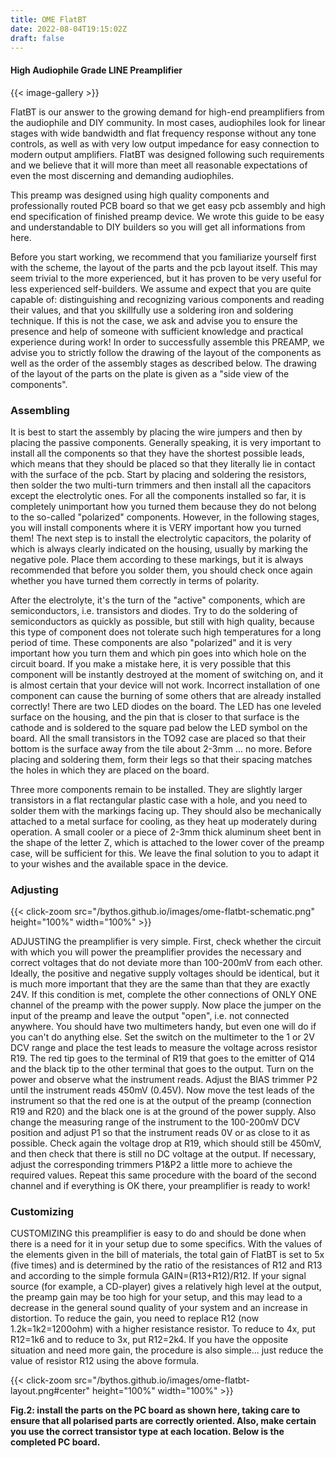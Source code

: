 ```yaml
---
title: OME FlatBT
date: 2022-08-04T19:15:02Z
draft: false
---
```

#### High Audiophile Grade LINE Preamplifier

{{< image-gallery >}}

FlatBT is our answer to the growing demand for high-end preamplifiers from the audiophile and DIY community. In most cases, audiophiles look for linear stages with wide bandwidth and flat frequency response without any tone controls, as well as with very low output impedance for easy connection to modern output amplifiers. FlatBT was designed following such requirements and we believe that it will more than meet all reasonable expectations of even the most discerning and demanding audiophiles.

This preamp was designed using high quality components and professionally routed PCB board so that we get easy pcb assembly and high end specification of finished preamp device. We wrote this guide to be easy and understandable to DIY builders so you will get all informations from here.

Before you start working, we recommend that you familiarize yourself first with the scheme, the layout of the parts and the pcb layout itself. This may seem trivial to the more experienced, but it has proven to be very useful for less experienced self-builders. We assume and expect that you are quite capable of: distinguishing and recognizing various components and reading their values, and that you skillfully use a soldering iron and soldering technique. If this is not the case, we ask and advise you to ensure the presence and help of someone with sufficient knowledge and practical experience during work! In order to successfully assemble this PREAMP, we advise you to strictly follow the drawing of the layout of the components as well as the order of the assembly stages as described below. The drawing of the layout of the parts on the plate is given as a "side view of the components".

### Assembling

It is best to start the assembly by placing the wire jumpers and then by placing the passive components. Generally speaking, it is very important to install all the components so that they have the shortest possible leads, which means that they should be placed so that they literally lie in contact with the surface of the pcb. Start by placing and soldering the resistors, then solder the two multi-turn trimmers and then install all the capacitors except the electrolytic ones. For all the components installed so far, it is completely unimportant how you turned them because they do not belong to the so-called "polarized" components. However, in the following stages, you will install components where it is VERY important how you turned them! The next step is to install the electrolytic capacitors, the polarity of which is always clearly indicated on the housing, usually by marking the negative pole. Place them according to these markings, but it is always recommended that before you solder them, you should check once again whether you have turned them correctly in terms of polarity.

After the electrolyte, it's the turn of the "active" components, which are semiconductors, i.e. transistors and diodes. Try to do the soldering of semiconductors as quickly as possible, but still with high quality, because this type of component does not tolerate such high temperatures for a long period of time. These components are also "polarized" and it is very important how you turn them and which pin goes into which hole on the circuit board. If you make a mistake here, it is very possible that this component will be instantly destroyed at the moment of switching on, and it is almost certain that your device will not work. Incorrect installation of one component can cause the burning of some others that are already installed correctly! There are two LED diodes on the board. The LED has one leveled surface on the housing, and the pin that is closer to that surface is the cathode and is soldered to the square pad below the LED symbol on the board. All the small transistors in the TO92 case are placed so that their bottom is the surface away from the tile about 2-3mm ... no more. Before placing and soldering them, form their legs so that their spacing matches the holes in which they are placed on the board.

Three more components remain to be installed. They are slightly larger transistors in a flat rectangular plastic case with a hole, and you need to solder them with the markings facing up. They should also be mechanically attached to a metal surface for cooling, as they heat up moderately during operation. A small cooler or a piece of 2-3mm thick aluminum sheet bent in the shape of the letter Z, which is attached to the lower cover of the preamp case, will be sufficient for this. We leave the final solution to you to adapt it to your wishes and the available space in the device.

### Adjusting

{{< click-zoom src="/bythos.github.io/images/ome-flatbt-schematic.png" height="100%" width="100%" >}}

ADJUSTING the preamplifier is very simple. First, check whether the circuit with which you will power the preamplifier provides the necessary and correct voltages that do not deviate more than 100-200mV from each other. Ideally, the positive and negative supply voltages should be identical, but it is much more important that they are the same than that they are exactly 24V. If this condition is met, complete the other connections of ONLY ONE channel of the preamp with the power supply. Now place the jumper on the input of the preamp and leave the output "open", i.e. not connected anywhere. You should have two multimeters handy, but even one will do if you can't do anything else. Set the switch on the multimeter to the 1 or 2V DCV range and place the test leads to measure the voltage across resistor R19. The red tip goes to the terminal of R19 that goes to the emitter of Q14 and the black tip to the other terminal that goes to the output. Turn on the power and observe what the instrument reads. Adjust the BIAS trimmer P2 until the instrument reads 450mV (0.45V). Now move the test leads of the instrument so that the red one is at the output of the preamp (connection R19 and R20) and the black one is at the ground of the power supply. Also change the measuring range of the instrument to the 100-200mV DCV position and adjust P1 so that the instrument reads 0V or as close to it as possible. Check again the voltage drop at R19, which should still be 450mV, and then check that there is still no DC voltage at the output. If necessary, adjust the corresponding trimmers P1&P2 a little more to achieve the required values. Repeat this same procedure with the board of the second channel and if everything is OK there, your preamplifier is ready to work!

### Customizing

CUSTOMIZING this preamplifier is easy to do and should be done when there is a need for it in your setup due to some specifics. With the values ​​of the elements given in the bill of materials, the total gain of FlatBT is set to 5x (five times) and is determined by the ratio of the resistances of R12 and R13 and according to the simple formula GAIN=(R13+R12)/R12. If your signal source (for example, a CD-player) gives a relatively high level at the output, the preamp gain may be too high for your setup, and this may lead to a decrease in the general sound quality of your system and an increase in distortion. To reduce the gain, you need to replace R12 (now 1.2k=1k2=1200ohm) with a higher resistance resistor. To reduce to 4x, put R12=1k6 and to reduce to 3x, put R12=2k4. If you have the opposite situation and need more gain, the procedure is also simple... just reduce the value of resistor R12 using the above formula.

{{< click-zoom src="/bythos.github.io/images/ome-flatbt-layout.png#center" height="100%" width="100%" >}}  

**Fig.2: install the parts on the PC board as shown here, taking care
to ensure that all polarised parts are correctly oriented. Also, make certain you use the correct transistor type at each location. Below is the completed PC board.**
